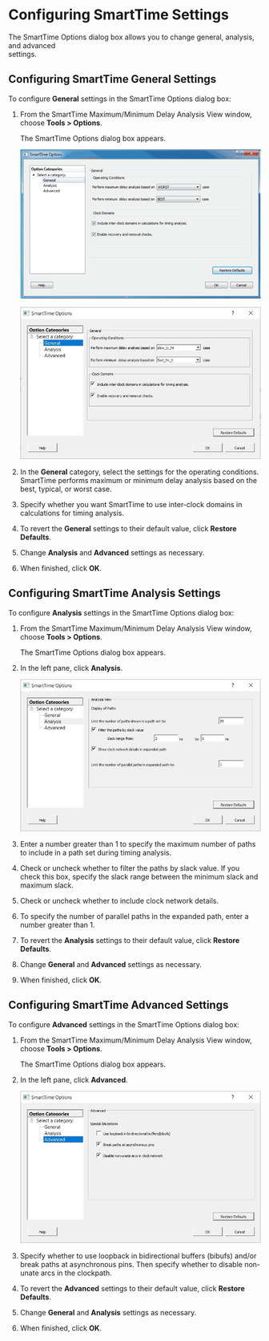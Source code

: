 # Configuring SmartTime Settings

The SmartTime Options dialog box allows you to change general, analysis, and advanced<br /> settings.

## Configuring SmartTime General Settings

To configure **General** settings in the SmartTime Options dialog box:

1.  From the SmartTime Maximum/Minimum Delay Analysis View window, choose **Tools &gt; Options**.

    The SmartTime Options dialog box appears.

    ![???](GUID-FBB0D7A9-5778-441B-BDE6-353B54011389-low.png "SmartTime Options Dialog Box—General Settings for SmartFusion 2, IGLOO 2, and RTG4")



    ![](GUID-83B25316-B823-453D-A689-747FD326FF2E-low.png)

2.  In the **General** category, select the settings for the operating conditions. SmartTime performs maximum or minimum delay analysis based on the best, typical, or worst case.

3.  Specify whether you want SmartTime to use inter-clock domains in calculations for timing analysis.

4.  To revert the **General** settings to their default value, click **Restore Defaults**.

5.  Change **Analysis** and **Advanced** settings as necessary.

6.  When finished, click **OK**.


## Configuring SmartTime Analysis Settings

To configure **Analysis** settings in the SmartTime Options dialog box:

1.  From the SmartTime Maximum/Minimum Delay Analysis View window, choose **Tools &gt; Options**.

    The SmartTime Options dialog box appears.

2.  In the left pane, click **Analysis**.

    ![](GUID-72351710-1B82-499E-BDFE-60CA18121E02-low.png "SmartTime Options Dialog Box—Analysis Settings")

3.  Enter a number greater than 1 to specify the maximum number of paths to include in a path set during timing analysis.

4.  Check or uncheck whether to filter the paths by slack value. If you check this box, specify the slack range between the minimum slack and maximum slack.

5.  Check or uncheck whether to include clock network details.

6.  To specify the number of parallel paths in the expanded path, enter a number greater than 1.

7.  To revert the **Analysis** settings to their default value, click **Restore Defaults**.

8.  Change **General** and **Advanced** settings as necessary.

9.  When finished, click **OK**.


## Configuring SmartTime Advanced Settings

To configure **Advanced** settings in the SmartTime Options dialog box:

1.  From the SmartTime Maximum/Minimum Delay Analysis View window, choose **Tools &gt; Options**.

    The SmartTime Options dialog box appears.

2.  In the left pane, click **Advanced**.

    ![](GUID-A9A69D92-3734-420E-BCCF-B944C2EA6C5C-low.png "SmartTime Options Dialog Box—Advanced Settings")

3.  Specify whether to use loopback in bidirectional buffers \(bibufs\) and/or break paths at asynchronous pins. Then specify whether to disable non-unate arcs in the clockpath.

4.  To revert the **Advanced** settings to their default value, click **Restore Defaults**.

5.  Change **General** and **Analysis** settings as necessary.

6.  When finished, click **OK**.


